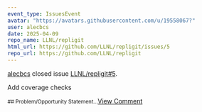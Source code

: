 ```yaml
---
event_type: IssuesEvent
avatar: "https://avatars.githubusercontent.com/u/19558067?"
user: alecbcs
date: 2025-04-09
repo_name: LLNL/repligit
html_url: https://github.com/LLNL/repligit/issues/5
repo_url: https://github.com/LLNL/repligit
---
```


<a href='https://github.com/alecbcs' target='_blank'>alecbcs</a> closed issue <a href='https://github.com/LLNL/repligit/issues/5' target='_blank'>LLNL/repligit#5</a>.

<p>Add coverage checks</p><small>## Problem/Opportunity Statement...</small><a href='https://github.com/LLNL/repligit/issues/5' target='_blank'>View Comment</a>